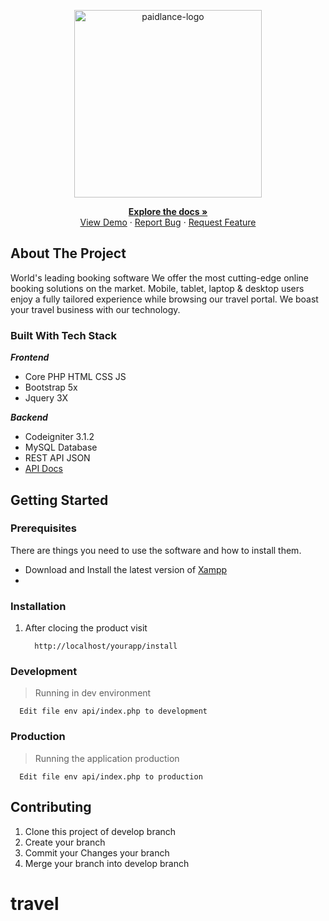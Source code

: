 <!-- PROJECT LOGO -->
<p align="center">
  <a href="https://phptravels.com/">
    <img src="https://phptravels.com/assets/img/pages/media/primary.png" alt="paidlance-logo" width="300">
  </a>
    <div align="center">
        <a href="https://docs.phptravels.com/"><strong>Explore the docs »</strong></a><br> 
        <a href="http://phptravels.net/">View Demo</a>
        ·
        <a href="mailto:info@phptravels.com">Report Bug</a>
        ·
        <a href="mailto:info@phptravels.com">Request Feature</a>
    </div>
  </p>
</p>
<!-- ABOUT THE PROJECT -->

## About The Project

<p>World's leading booking software We offer the most cutting-edge online booking solutions on the market. Mobile, tablet, laptop & desktop users enjoy a fully tailored experience while browsing our travel portal. We boast your travel business with our technology.</p>

### **Built With Tech Stack**

**<em>Frontend</em>**
   * Core PHP HTML CSS JS
   * Bootstrap 5x 
   * Jquery 3X 
  
**<em>Backend</em>**
 * Codeigniter 3.1.2 
 * MySQL Database
 * REST API JSON 
* [API Docs](https://documenter.getpostman.com/view/14040395/TWDfEDwY)

<!-- GETTING STARTED -->
## Getting Started
### Prerequisites
There are things you need to use the software and how to install them.

* 
  Download and Install the latest version of [Xampp](https://www.apachefriends.org/download.html)
* 
### Installation

1. After clocing the product visit  
   ```
     http://localhost/yourapp/install
   ``` 
### Development 
>Running in dev environment 
 ```
   Edit file env api/index.php to development
   ```  
### Production
 >Running the application production 
  ```
    Edit file env api/index.php to production
   ```  
<!-- CONTRIBUTING -->
## Contributing

1. Clone this project of develop branch 
2. Create your branch
3. Commit your Changes your branch 
4. Merge your branch into develop branch

# travel
